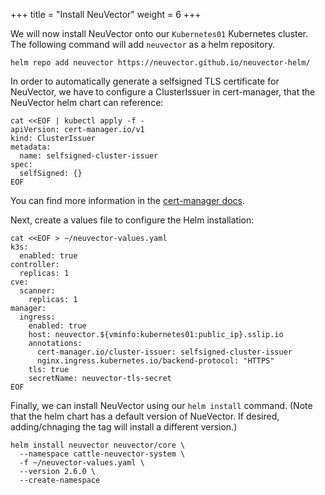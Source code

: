 +++
title = "Install NeuVector"
weight = 6
+++

We will now install NeuVector onto our `Kubernetes01` Kubernetes cluster. The following command will add `neuvector` as a helm repository.

```ctr:Kubernetes01
helm repo add neuvector https://neuvector.github.io/neuvector-helm/
```

In order to automatically generate a selfsigned TLS certificate for NeuVector, we have to configure a ClusterIssuer in cert-manager, that the NeuVector helm chart can reference:

```ctr:Kubernetes01
cat <<EOF | kubectl apply -f -
apiVersion: cert-manager.io/v1
kind: ClusterIssuer
metadata:
  name: selfsigned-cluster-issuer
spec:
  selfSigned: {}
EOF
```  
  
You can find more information in the [cert-manager docs](https://cert-manager.io/docs/).  

Next, create a values file to configure the Helm installation:

```ctr:Kubernetes01
cat <<EOF > ~/neuvector-values.yaml
k3s:
  enabled: true
controller:
  replicas: 1
cve:
  scanner:
    replicas: 1
manager:
  ingress:
    enabled: true
    host: neuvector.${vminfo:kubernetes01:public_ip}.sslip.io
    annotations:
      cert-manager.io/cluster-issuer: selfsigned-cluster-issuer
      nginx.ingress.kubernetes.io/backend-protocol: "HTTPS"
    tls: true
    secretName: neuvector-tls-secret
EOF
```

Finally, we can install NeuVector using our `helm install` command. (Note that the helm chart has a default version of NueVector. If desired, adding/chnaging the tag will install a different version.)

```ctr:Kubernetes01
helm install neuvector neuvector/core \
  --namespace cattle-neuvector-system \
  -f ~/neuvector-values.yaml \
  --version 2.6.0 \
  --create-namespace
```
